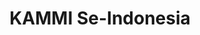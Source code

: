 ---
title: KAMMI Se-Indonesia
layout: layout/contentlist
pagination:
    data: collections.nusantara
    size: 10
    alias: posts
permalink: "/berita/nusantara/{% if pagination.pageNumber > 0 %}/page-{{ pagination.pageNumber | plus: 1 }}.html{% else %}index.html{% endif %}"
---